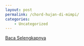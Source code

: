 ```yaml
---
layout: post
permalink: /chord-hujan-di-mimpi/
categories:
    - Uncategorized
---
```


[Baca Selengkapnya](/01)